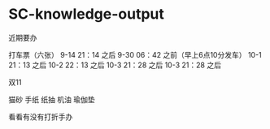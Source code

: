 # SC-knowledge-output
近期要办


打车票（六张）
9-14  21：14 之后
9-30  06：42 之前（早上6点10分发车）
10-1  21：13 之后
10-2  22：13 之后
10-3  21：28 之后
10-3  21：28 之后


双11


猫砂
手纸
纸抽
机油
瑜伽垫


看看有没有打折手办
